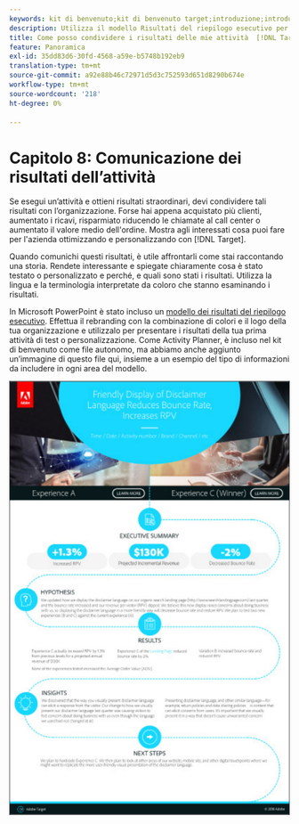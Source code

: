 ```yaml
---
keywords: kit di benvenuto;kit di benvenuto target;introduzione;introduzione;guida introduttiva
description: Utilizza il modello Risultati del riepilogo esecutivo per aiutarti a comunicare i tuoi successi con le attività di Adobe [!DNL Target] .
title: Come posso condividere i risultati delle mie attività  [!DNL Target] con la mia organizzazione?
feature: Panoramica
exl-id: 35dd83d6-30fd-4568-a59e-b5748b192eb9
translation-type: tm+mt
source-git-commit: a92e88b46c72971d5d3c752593d651d8290b674e
workflow-type: tm+mt
source-wordcount: '218'
ht-degree: 0%

---
```


# Capitolo 8: Comunicazione dei risultati dell’attività

Se esegui un’attività e ottieni risultati straordinari, devi condividere tali risultati con l’organizzazione. Forse hai appena acquistato più clienti, aumentato i ricavi, risparmiato riducendo le chiamate al call center o aumentato il valore medio dell&#39;ordine. Mostra agli interessati cosa puoi fare per l&#39;azienda ottimizzando e personalizzando con [!DNL Target].

Quando comunichi questi risultati, è utile affrontarli come stai raccontando una storia. Rendete interessante e spiegate chiaramente cosa è stato testato o personalizzato e perché, e quali sono stati i risultati. Utilizza la lingua e la terminologia interpretate da coloro che stanno esaminando i risultati.

In Microsoft PowerPoint è stato incluso un [modello dei risultati del riepilogo esecutivo](/help/assets/executive-summary.zip). Effettua il rebranding con la combinazione di colori e il logo della tua organizzazione e utilizzalo per presentare i risultati della tua prima attività di test o personalizzazione. Come Activity Planner, è incluso nel kit di benvenuto come file autonomo, ma abbiamo anche aggiunto un’immagine di questo file qui, insieme a un esempio del tipo di informazioni da includere in ogni area del modello.

![Rapporto di sintesi](/help/c-intro/assets/executive-summary-report.png)
